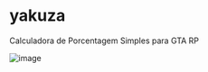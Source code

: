# yakuza
Calculadora de Porcentagem Simples para GTA RP

![image](https://github.com/gustavoUlisses/yakuza/assets/53991145/9f331d3c-403a-4a71-83ce-6600c49bcd5a)
